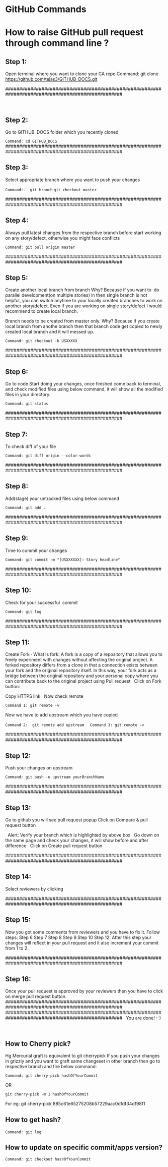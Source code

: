# GitHub Commands


# How to raise GitHub pull request through command line ?

## **Step 1:**
Open terminal where you want to clone your CA repo
Command: git clone  https://github.com/tejas3/GITHUB_DOCS.git

##################################################################################################


 
## **Step 2:** 
Go to GITHUB_DOCS folder which you recently cloned

``` Command: cd GITHUB_DOCS ```
##################################################################################################
 
 
 
## Step 3: 
Select appropriate branch where you want to push your changes

```Command:-  git branch```
           ```git checkout master```
                     


##################################################################################################
 
 
 
## **Step 4:**
Always pull latest changes from the respective branch before start working on any story/defect, otherwise you might face conflicts

```Command: git pull origin master```

##################################################################################################



## **Step 5:**
Create another local branch from  branch
Why? Because if you want to  do parallel development(on multiple stories) in  then single branch is not helpful, you can switch anytime to your locally created branches to work on another story/defect.
Even if you are working on single story/defect I would recommend to create local branch.

Branch needs to be created from master only. Why? Because if you create local branch from anothe branch then that branch code get copied to newly created local branch and it will messed up.

```Command: git checkout -b USXXXXX```

##################################################################################################
 
 
 
## **Step 6:**
Go to code
Start doing your changes, once finished come back to terminal, and check modified files using below command, it will show all the modified files in your directory.

```Command: git status```

##################################################################################################
 
 
 
## **Step 7:** 
To check diff of your file

```Command: git diff origin --color-words```

##################################################################################################
 
 
 
## **Step 8:**
Add(stage) your untracked files using below command

```Command: git add .```

##################################################################################################
 
 
 
## **Step 9:**
Time to commit your changes

```Command: git commit -m "[USXXXXXX]: Story headline"```

##################################################################################################
 
 
 
## **Step 10:**
Check for your successful  commit 

```Command: git log```

##################################################################################################
 
 
 
## **Step 11:**
Create Fork
· What is fork: 
A fork is a copy of a repository that allows you to freely experiment with changes without affecting the original project.
A forked repository differs from a clone in that a connection exists between your fork and the original repository itself.
In this way, your fork acts as a bridge between the original repository and your personal copy where you can contribute back to the original project using Pull request
 
Click on Fork button: 

Copy HTTPS link
 
Now check remote

```Command 1: git remote -v```

Now we have to add upstream which you have copied

```Command 2:  git remote add upstream ```
 
```Command 3: git remote -v```


##################################################################################################
 
 
 
## **Step 12:**
Push your changes on upstream

```Command: git push -u upstream yourBranchName```

##################################################################################################
 
 
 
## **Step 13:**
Go to github you will see pull request popup
Click on Compare & pull request button

 
Alert: Verify your branch which is highlighted by above box
 
Go down on the same page and check your changes, it will show before and after difference
 
Click on Create pull request button

##################################################################################################
 
 
 
 
## **Step 14:**
Select reviewers by clicking 

##################################################################################################
 
 
 
## **Step 15:**
Now you got some comments from reviewers and you have to fix it.
Follow steps:
Step 6
Step 7
Step 8
Step 9
Step 10
Step 12: After this step your changes will reflect in your pull request and it also increment your commit from 1 to 2.

##################################################################################################
 
 
 
## **Step 16:** 
Once your pull request is approved by your reviewers then you have to click on merge pull request button.
 
##################################################################################################
##################################################################################################
 
 You are done! :-)
 
 
 
## How to Cherry pick?

Hg Mercurial graft is equivalent to git cherrypick
If you push your changes in grizzly and you want to graft same changeset in other branch then go to respective branch and fire below command:

```Command: git cherry-pick hashOfYourCommit```

OR    

```git cherry-pick -m 1 hashOfYourCommit```

For eg: git cherry-pick 885c61e65275208b57229aac0dfdf34df98f1
 
 
 
## How to get hash?

```Command: git log```
 
 
 
## How to update on specific commit/apps version?

```Command: git checkout hashOfYourCommit```
